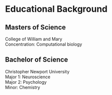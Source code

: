 # Educational Background

## Masters of Science  
College of William and Mary   
Concentration: Computational biology    


## Bachelor of Science  
Christopher Newport University  
Major 1: Neuroscience  
Major 2: Psychology  
Minor: Chemistry   
